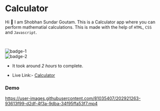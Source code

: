 # Calculator

Hi 👋 I am Shobhan Sundar Goutam. This is a Calculator app where you can perform mathematial calculations. This is made with the help of `HTML`, `CSS` and `Javascript`.

<br>

![badge-1](https://img.shields.io/badge/HTML-CSS-blue)
<br>
![badge-2](https://img.shields.io/badge/-Javascript-yellow)

- It took around _2 hours_ to complete.

- Live Link:- [Calculator](https://calculator-app-fsjs.netlify.app/)

### Demo

https://user-images.githubusercontent.com/81035407/202921263-93613f99-d2df-4f3a-9dba-34f95ffa53f7.mp4

